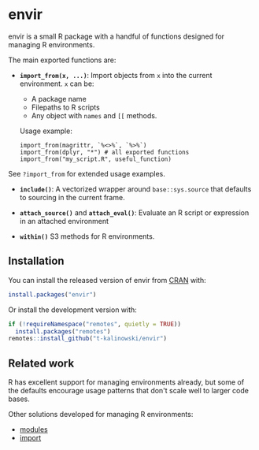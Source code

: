 
# envir

<!-- badges: start -->
<!-- badges: end -->

envir is a small R package with a handful of functions designed for
managing R environments. 

The main exported functions are:

- **`import_from(x, ...)`**: Import objects from `x` into the current environment.
  `x` can be:

  -  A package name
  -  Filepaths to R scripts
  -  Any object with `names` and `[[` methods.


  Usage example:
  ```
  import_from(magrittr, `%<>%`, `%>%`)
  import_from(dplyr, "*") # all exported functions
  import_from("my_script.R", useful_function)
  ```
See `?import_from` for extended usage examples.

- **`include()`**: A vectorized wrapper around `base::sys.source` that defaults to sourcing in the current frame.


- **`attach_source()`** and **`attach_eval()`**: Evaluate an R script or expression in an attached environment

- **`within()`** S3 methods for R environments.


## Installation

You can install the released version of envir from [CRAN](https://CRAN.R-project.org) with:

``` r
install.packages("envir")
```

Or install the development version with:

``` r
if (!requireNamespace("remotes", quietly = TRUE)) 
  install.packages("remotes")
remotes::install_github("t-kalinowski/envir")
```


## Related work

R has excellent support for managing environments already, but some of the
defaults encourage usage patterns that don't scale well to larger code bases.

Other solutions developed for managing R environments:

+  [modules](https://cran.r-project.org/package=modules)
+  [import](https://cran.r-project.org/package=import)


